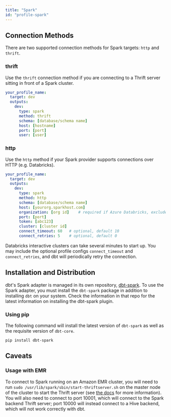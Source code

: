 ```yaml
---
title: "Spark"
id: "profile-spark"
---
```


## Connection Methods
There are two supported connection methods for Spark targets: `http` and `thrift`.

### thrift
Use the `thrift` connection method if you are connecting to a Thrift server sitting in front of a Spark cluster. 

<File name='~/.dbt/profiles.yml'>

```yaml
your_profile_name:
  target: dev
  outputs:
    dev:
      type: spark
      method: thrift
      schema: [database/schema name]
      host: [hostname]
      port: [port]
      user: [user]
```

</File>

### http
Use the `http` method if your Spark provider supports connections over HTTP (e.g. Databricks).

<File name='~/.dbt/profiles.yml'>

```yaml
your_profile_name:
  target: dev
  outputs:
    dev:
      type: spark
      method: http
      schema: [database/schema name]
      host: [yourorg.sparkhost.com]
      organization: [org id]    # required if Azure Databricks, exclude if AWS Databricks
      port: [port]
      token: [abc123]
      cluster: [cluster id]
      connect_timeout: 60   # optional, default 10
      connect_retries: 5    # optional, default 0
```

Databricks interactive clusters can take several minutes to start up. You may 
include the optional profile configs `connect_timeout` and `connect_retries`,
and dbt will periodically retry the connection.

</File>

## Installation and Distribution

dbt's Spark adapter is managed in its own repository, [dbt-spark](https://github.com/fishtown-analytics/dbt-spark). To use the Spark adapter, you must install the `dbt-spark` package in addition to installing `dbt` on your system. Check the information
in that repo for the latest information on installing the dbt-spark plugin.

### Using pip
The following command will install the latest version of `dbt-spark` as well as
the requisite version of `dbt-core`.

```
pip install dbt-spark
```

## Caveats

### Usage with EMR
To connect to Spark running on an Amazon EMR cluster, you will need to run `sudo /usr/lib/spark/sbin/start-thriftserver.sh` on the master node of the cluster to start the Thrift server (see [the docs](https://aws.amazon.com/premiumsupport/knowledge-center/jdbc-connection-emr/) for more information). You will also need to connect to port 10001, which will connect to the Spark backend Thrift server; port 10000 will instead connect to a Hive backend, which will not work correctly with dbt.
